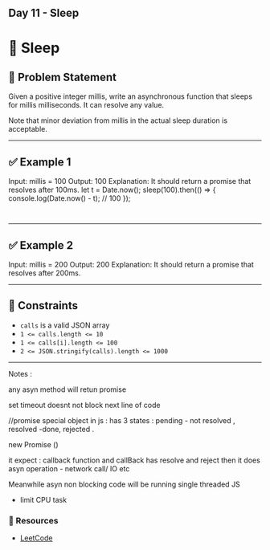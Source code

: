 ## Day 11 - Sleep
# 🔁 Sleep

## 🧩 Problem Statement

Given a positive integer millis, write an asynchronous function that sleeps for millis milliseconds. It can resolve any value.

Note that minor deviation from millis in the actual sleep duration is acceptable.



---

## ✅ Example 1
Input: millis = 100
Output: 100
Explanation: It should return a promise that resolves after 100ms.
let t = Date.now();
sleep(100).then(() => {
  console.log(Date.now() - t); // 100
});
```


```

---

## ✅ Example 2
Input: millis = 200
Output: 200
Explanation: It should return a promise that resolves after 200ms.

---

## 📏 Constraints

- `calls` is a valid JSON array
- `1 <= calls.length <= 10`
- `1 <= calls[i].length <= 100`
- `2 <= JSON.stringify(calls).length <= 1000`

---

Notes :

any asyn method will retun promise

set timeout doesnt not block next line of code 

//promise special object in js : has 3 states : pending - not resolved , resolved -done, rejected .

new Promise ()

it expect : callback function
and callBack has resolve and reject 
then it does asyn operation - network call/ IO etc 

Meanwhile asyn non blocking code will be running
single threaded JS 
- limit CPU task 



### 📌 Resources
- [LeetCode](https://leetcode.com/problems/sleep/description/)
